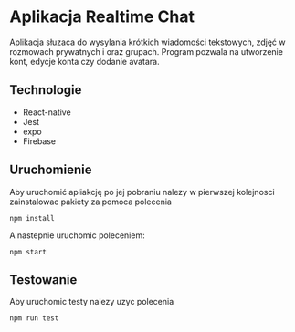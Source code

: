 # Aplikacja Realtime Chat
Aplikacja słuzaca do wysylania krótkich wiadomości tekstowych, zdjęć w rozmowach prywatnych i oraz grupach. Program pozwala na utworzenie kont, edycje konta czy dodanie avatara.

## Technologie
* React-native
* Jest
* expo
* Firebase

## Uruchomienie
Aby uruchomić apliakcję po jej pobraniu nalezy w pierwszej kolejnosci zainstalowac pakiety za pomoca polecenia

```
npm install
```
A nastepnie uruchomic poleceniem:

```
npm start
```

## Testowanie

Aby uruchomic testy nalezy uzyc polecenia

```
npm run test
```